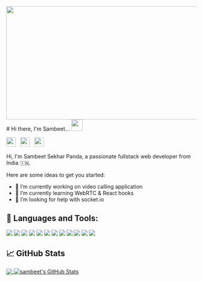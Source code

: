 <img src='https://i.pinimg.com/originals/41/f5/2d/41f52d4e756d803f9f1851335dba96f6.gif' height="300" width='1000'>
# Hi there, I'm Sambeet... <img src="https://raw.githubusercontent.com/MartinHeinz/MartinHeinz/master/wave.gif" width="30px">

<a href="https://www.instagram.com/sambeet_10k/"><img src="https://upload.wikimedia.org/wikipedia/commons/thumb/e/e7/Instagram_logo_2016.svg/768px-Instagram_logo_2016.svg.png" height="25" ></a>&nbsp;&nbsp;
<a href="https://twitter.com/Sambeet_10k"><img src="https://upload.wikimedia.org/wikipedia/sco/thumb/9/9f/Twitter_bird_logo_2012.svg/1200px-Twitter_bird_logo_2012.svg.png" height="25" ></a>&nbsp;&nbsp;
<a href="https://discord.gg/3UA2yYx"><img src="https://www.freepnglogos.com/uploads/discord-logo-png/concours-discord-cartes-voeux-fortnite-france-6.png" height="25" ></a>

Hi, I'm Sambeet Sekhar Panda, a passionate fullstack web developer from India 🇮🇳.

Here are some ideas to get you started:

-   🔭 I’m currently working on video calling application
-   🌱 I’m currently learning WebRTC & React hooks
-   🤔 I’m looking for help with socket.io

## 🔧 Languages and Tools:

![](https://img.shields.io/badge/OS-Windows-informational?style=flat&logo=windows&logoColor=white&color=2bbc8a)
![](https://img.shields.io/badge/OS-Linux-informational?style=flat&logo=linux&logoColor=black&color=2bbc8a)
![](https://img.shields.io/badge/Editor-Visual_Studio_Code-informational?style=flat&logo=visual-studio-code&logoColor=blue&color=2bbc8a)
![](https://img.shields.io/badge/Code-Javascript-informational?style=flat&logo=javascript&logoColor=yellow&color=2bbc8a)
![](https://img.shields.io/badge/DB-MongoDB-informational?style=flat&logo=mongodb&logoColor=green&color=2bbc8a)
![](https://img.shields.io/badge/Framework-Express.js-informational?style=flat&logo=express.js&logoColor=green&color=2bbc8a)
![](https://img.shields.io/badge/Code-React-informational?style=flat&logo=react&logoColor=skyblue&color=2bbc8a)
![](https://img.shields.io/badge/Code-Node.js-informational?style=flat&logo=node.js&logoColor=green&color=2bbc8a)
![](https://img.shields.io/badge/Code-HTML-informational?style=flat&logo=html5&logoColor=orange&color=2bbc8a)
![](https://img.shields.io/badge/Code-CSS-informational?style=flat&logo=css3&logoColor=3870c9&color=2bbc8a)
![](https://img.shields.io/badge/Framework-Bootstrap-informational?style=flat&logo=bootstrap&logoColor=white&color=2bbc8a)
![](https://img.shields.io/badge/Design-Material_UI-informational?style=flat&logo=material-ui&logoColor=0081CB&color=2bbc8a)

## &#x1f4c8; GitHub Stats

<a href="https://github.com/sambeetpanda507/sambeetpanda507">
  <img align="center" src="https://github-readme-stats.vercel.app/api/top-langs/?username=sambeetpanda507&title_color=ffff&text_color=c9cacc&icon_color=2bbc8a&bg_color=1d1f21" />
</a>
<a href="https://github.com/sambeetpanda507/sambeetpanda507">
  <img align="center" src="https://github-readme-stats.vercel.app/api?username=sambeetpanda507&show_icons=true&line_height=27&count_private=true&title_color=ffff&text_color=c9cacc&icon_color=fcfc03&bg_color=210c4d" alt="sambeet's GitHub Stats" />
</a>
